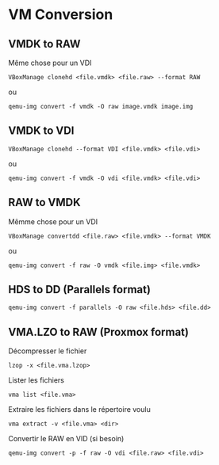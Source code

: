 # VM Conversion

## VMDK to RAW
Même chose pour un VDI
```
VBoxManage clonehd <file.vmdk> <file.raw> --format RAW
```
ou
```
qemu-img convert -f vmdk -O raw image.vmdk image.img
```

## VMDK to VDI
```
VBoxManage clonehd --format VDI <file.vmdk> <file.vdi>
```
ou
```
qemu-img convert -f vmdk -O vdi <file.vmdk> <file.vdi>
```

## RAW to VMDK
Mêmme chose pour un VDI
```
VBoxManage convertdd <file.raw> <file.vmdk> --format VMDK
```
ou
```
qemu-img convert -f raw -O vmdk <file.img> <file.vmdk>
```

## HDS to DD (Parallels format)
```
qemu-img convert -f parallels -O raw <file.hds> <file.dd>
```

## VMA.LZO to RAW (Proxmox format)

Décompresser le fichier 
```
lzop -x <file.vma.lzop>
```

Lister les fichiers
```
vma list <file.vma>
```

Extraire les fichiers dans le répertoire voulu
```
vma extract -v <file.vma> <dir>
```

Convertir le RAW en VID (si besoin)
```
qemu-img convert -p -f raw -O vdi <file.raw> <file.vdi>
```

